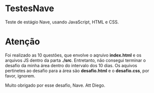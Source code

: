 # TestesNave
Teste de estágio Nave, usando JavaScript, HTML e CSS.
# Atenção
Foi realizado as 10 questões, que envolve o aqruivo **index.html** e os arquivos JS dentro da parta **./src**.
Entretanto, não consegui terminar o desafio da minha área dentro do intervalo dos 10 dias. Os aquivos pertinetes ao desafio para a área são **desafio.html** e o **desafio.css**, por favor, ignorem.

Muito obrigado por esse desafio, Nave.
Att Diego.

